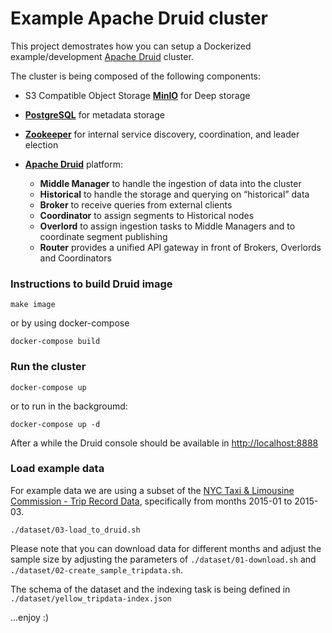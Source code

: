 # Example Apache Druid cluster

This project demostrates how you can setup a Dockerized example/development [Apache Druid](http://druid.io/) cluster.


The cluster is being composed of the following components:

- S3 Compatible Object Storage [**MinIO**](https://min.io) for Deep storage
- [**PostgreSQL**](https://www.postgresql.org/) for metadata storage 
- [**Zookeeper**](https://zookeeper.apache.org/) for internal service discovery, coordination, and leader election
- [**Apache Druid**](http://druid.io/) platform:
  
  * **Middle Manager** to handle the ingestion of data into the cluster
  * **Historical** to handle the storage and querying on “historical” data
  * **Broker** to receive queries from external clients
  * **Coordinator** to assign segments to Historical nodes
  * **Overlord** to assign ingestion tasks to Middle Managers and to coordinate segment publishing
  * **Router** provides a unified API gateway in front of Brokers, Overlords and Coordinators

### Instructions to build Druid image

```
make image
```

or by using docker-compose

```
docker-compose build
```

### Run the cluster

```
docker-compose up
```

or to run in the backgroumd:

```
docker-compose up -d
```

After a while the Druid console should be available in [http://localhost:8888](http://localhost:8888)


### Load example data

For example data we are using a subset of the [NYC Taxi & Limousine Commission - Trip Record Data](https://www1.nyc.gov/site/tlc/about/tlc-trip-record-data.page), specifically from months 2015-01 to 2015-03.

```
./dataset/03-load_to_druid.sh
```

Please note that you can download data for different months and adjust the sample size by adjusting the parameters of `./dataset/01-download.sh` and `./dataset/02-create_sample_tripdata.sh`.

The schema of the dataset and the indexing task is being defined in `./dataset/yellow_tripdata-index.json`

...enjoy :)